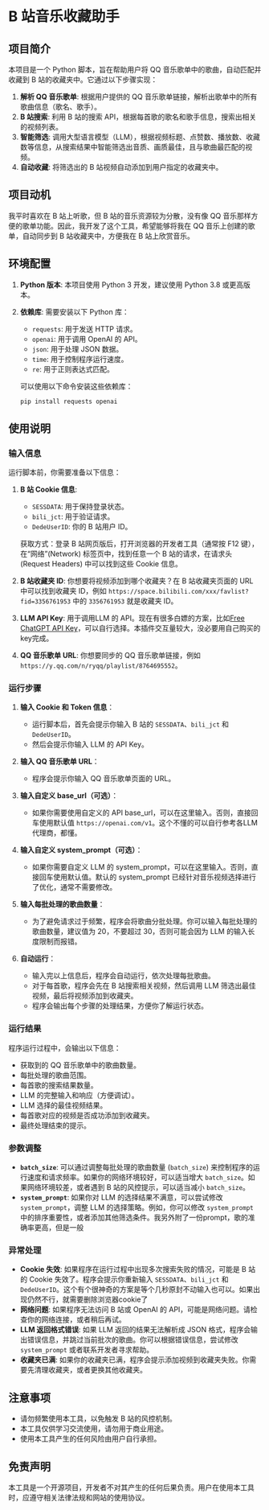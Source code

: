 # B 站音乐收藏助手

## 项目简介

本项目是一个 Python 脚本，旨在帮助用户将 QQ 音乐歌单中的歌曲，自动匹配并收藏到 B 站的收藏夹中。它通过以下步骤实现：

1. **解析 QQ 音乐歌单**: 根据用户提供的 QQ 音乐歌单链接，解析出歌单中的所有歌曲信息（歌名、歌手）。
2. **B 站搜索**: 利用 B 站的搜索 API，根据每首歌的歌名和歌手信息，搜索出相关的视频列表。
3. **智能筛选**: 调用大型语言模型（LLM），根据视频标题、点赞数、播放数、收藏数等信息，从搜索结果中智能筛选出音质、画质最佳，且与歌曲最匹配的视频。
4. **自动收藏**: 将筛选出的 B 站视频自动添加到用户指定的收藏夹中。

## 项目动机

我平时喜欢在 B 站上听歌，但 B 站的音乐资源较为分散，没有像 QQ 音乐那样方便的歌单功能。因此，我开发了这个工具，希望能够将我在 QQ 音乐上创建的歌单，自动同步到 B 站收藏夹中，方便我在 B 站上欣赏音乐。

## 环境配置

1. **Python 版本**: 本项目使用 Python 3 开发，建议使用 Python 3.8 或更高版本。
2. **依赖库**: 需要安装以下 Python 库：

   * `requests`: 用于发送 HTTP 请求。
   * `openai`: 用于调用 OpenAI 的 API。
   * `json`: 用于处理 JSON 数据。
   * `time`: 用于控制程序运行速度。
   * `re`: 用于正则表达式匹配。

   可以使用以下命令安装这些依赖库：

   ```bash
   pip install requests openai
   ```

## 使用说明

### 输入信息

运行脚本前，你需要准备以下信息：

1. **B 站 Cookie 信息**:

   * `SESSDATA`: 用于保持登录状态。
   * `bili_jct`: 用于验证请求。
   * `DedeUserID`: 你的 B 站用户 ID。

   获取方式：登录 B 站网页版后，打开浏览器的开发者工具（通常按 F12 键），在“网络”(Network) 标签页中，找到任意一个 B 站的请求，在请求头 (Request Headers) 中可以找到这些 Cookie 信息。
2. **B 站收藏夹 ID**: 你想要将视频添加到哪个收藏夹？在 B 站收藏夹页面的 URL 中可以找到收藏夹 ID，例如 `https://space.bilibili.com/xxx/favlist?fid=3356761953` 中的 `3356761953` 就是收藏夹 ID。
3. **LLM API Key**: 用于调用LLM 的 API。现在有很多白嫖的方案，比如[Free ChatGPT API Key](https://github.com/chatanywhere/GPT_API_free)，可以自行选择。本插件交互量较大，没必要用自己购买的key完成。
4. **QQ 音乐歌单 URL**: 你想要同步的 QQ 音乐歌单链接，例如 `https://y.qq.com/n/ryqq/playlist/8764695552`。

### 运行步骤

1. **输入 Cookie 和 Token 信息**：

   * 运行脚本后，首先会提示你输入 B 站的 `SESSDATA`、`bili_jct` 和 `DedeUserID`。
   * 然后会提示你输入 LLM 的 API Key。
2. **输入 QQ 音乐歌单 URL**：

   * 程序会提示你输入 QQ 音乐歌单页面的 URL。
3. **输入自定义 base_url（可选）**：

   * 如果你需要使用自定义的 API base_url，可以在这里输入。否则，直接回车使用默认值 `https://openai.com/v1`。这个不懂的可以自行参考各LLM代理商，都懂。
4. **输入自定义 system_prompt（可选）**：

   * 如果你需要自定义 LLM 的 system_prompt，可以在这里输入。否则，直接回车使用默认值。默认的 system_prompt 已经针对音乐视频选择进行了优化，通常不需要修改。
5. **输入每批处理的歌曲数量**：

   * 为了避免请求过于频繁，程序会将歌曲分批处理。你可以输入每批处理的歌曲数量，建议值为 20，不要超过 30，否则可能会因为 LLM 的输入长度限制而报错。
6. **自动运行**：

   * 输入完以上信息后，程序会自动运行，依次处理每批歌曲。
   * 对于每首歌，程序会先在 B 站搜索相关视频，然后调用 LLM 筛选出最佳视频，最后将视频添加到收藏夹。
   * 程序会输出每个步骤的处理结果，方便你了解运行状态。

### 运行结果

程序运行过程中，会输出以下信息：

* 获取到的 QQ 音乐歌单中的歌曲数量。
* 每批处理的歌曲范围。
* 每首歌的搜索结果数量。
* LLM 的完整输入和响应（方便调试）。
* LLM 选择的最佳视频结果。
* 每首歌对应的视频是否成功添加到收藏夹。
* 最终处理结束的提示。

### 参数调整

* **`batch_size`**: 可以通过调整每批处理的歌曲数量 (`batch_size`) 来控制程序的运行速度和请求频率。如果你的网络环境较好，可以适当增大 `batch_size`。如果网络环境较差，或者遇到 B 站的风控提示，可以适当减小 `batch_size`。
* **`system_prompt`**:  如果你对 LLM 的选择结果不满意，可以尝试修改 `system_prompt`，调整 LLM 的选择策略。例如，你可以修改 `system_prompt` 中的排序重要性，或者添加其他筛选条件。我另外附了一份prompt，歌的准确率更高，但是一般

### 异常处理

* **Cookie 失效**: 如果程序在运行过程中出现多次搜索失败的情况，可能是 B 站的 Cookie 失效了。程序会提示你重新输入 `SESSDATA`、`bili_jct` 和 `DedeUserID`。这个有个很神奇的方案是等个几秒原封不动输入也可以。如果出现仍然不行，就需要删除浏览器cookie了
* **网络问题**: 如果程序无法访问 B 站或 OpenAI 的 API，可能是网络问题。请检查你的网络连接，或者稍后再试。
* **LLM 返回格式错误**: 如果 LLM 返回的结果无法解析成 JSON 格式，程序会输出错误信息，并跳过当前批次的歌曲。你可以根据错误信息，尝试修改 `system_prompt` 或者联系开发者寻求帮助。
* **收藏夹已满**: 如果你的收藏夹已满，程序会提示添加视频到收藏夹失败。你需要先清理收藏夹，或者更换其他收藏夹。

## 注意事项

* 请勿频繁使用本工具，以免触发 B 站的风控机制。
* 本工具仅供学习交流使用，请勿用于商业用途。
* 使用本工具产生的任何风险由用户自行承担。

## 免责声明

本工具是一个开源项目，开发者不对其产生的任何后果负责。用户在使用本工具时，应遵守相关法律法规和网站的使用协议。
